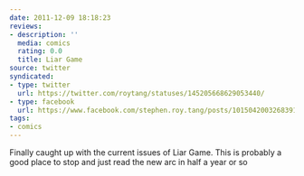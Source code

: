 ```yaml
---
date: 2011-12-09 18:18:23
reviews:
- description: ''
  media: comics
  rating: 0.0
  title: Liar Game
source: twitter
syndicated:
- type: twitter
  url: https://twitter.com/roytang/statuses/145205668629053440/
- type: facebook
  url: https://www.facebook.com/stephen.roy.tang/posts/10150420032683912
tags:
- comics
---
```


Finally caught up with the current issues of Liar Game. This is probably a good place to stop and just read the new arc in half a year or so